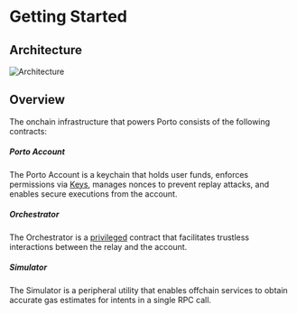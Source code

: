 # Getting Started
## Architecture
![Architecture](/architecture.png)

## Overview 

The onchain infrastructure that powers Porto consists of the following contracts:

##### Porto Account
The Porto Account is a keychain that holds user funds, enforces permissions via [Keys](/contracts/account#keys), manages nonces to prevent replay attacks, and enables secure executions from the account.

##### Orchestrator
The Orchestrator is a [privileged](/contracts/account#orchestrator-integration) contract that facilitates trustless interactions between the relay and the account.

##### Simulator
The Simulator is a peripheral utility that enables offchain services to obtain accurate gas estimates for intents in a single RPC call.